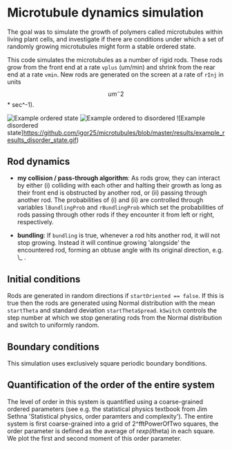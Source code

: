 # Microtubule dynamics simulation

The goal was to simulate the growth of polymers called microtubules within
living plant cells, and investigate if there are conditions under which a set
of randomly growing microtubules might form a stable ordered state.

This code simulates the microtubules as a number of rigid rods. These rods
grow from the front end at a rate `vplus` (um/min) and shrink from the rear
end at a rate `vmin`. New rods are generated on the screen at a rate of `rInj`
in units $$um^-2$$ * sec^-1).

![Example ordered state](https://github.com/igor25/microtubules/blob/master/results/example_results_ordered_state_stable.gif)
![Example ordered to disordered ](https://github.com/igor25/microtubules/blob/master/results/example_results_order_to_disorder.gif)
![Example disordered state]https://github.com/igor25/microtubules/blob/master/results/example_results_disorder_state.gif)

## Rod dynamics

* **my collision / pass-through algorithm**:
   As rods grow, they can interact by either (i) colliding with each other and
   halting their growth as long as their front end is obstructed by another
   rod, or (ii) passing through another rod. The probabilities of (i) and (ii)
   are controlled through variables `lBundlingProb` and `rBundlingProb` which
   set the probabilities of rods passing through other rods if they encounter
   it from left or right, respectively.

* **bundling**:
   If `bundling` is true, whenever a rod hits another rod, it will not stop
   growing. Instead it will continue growing 'alongside' the encountered rod,
   forming an obtuse angle with its original direction, e.g. \\_ .


## Initial conditions

Rods are generated in random directions if `startOriented == false`. If this
is true then the rods are generated using Normal distribution with the mean
`startTheta` and standard deviation `startThetaSpread`. `kSwitch` controls
the step number at which we stop generating rods from the Normal distribution
and switch to uniformly random.

## Boundary conditions

This simulation uses exclusively square periodic boundary bonditions.

## Quantification of the order of the entire system

The level of order in this system is quantified using a coarse-grained
ordered parameters (see e.g. the statistical physics textbook from Jim
Sethna 'Statistical physics, order paramters and complexity'). The entire
system is first coarse-grained into a grid of 2^fftPowerOfTwo squares, the
order parameter is defined as the average of r*exp(i*theta) in each square.
We plot the first and second moment of this order parameter.

